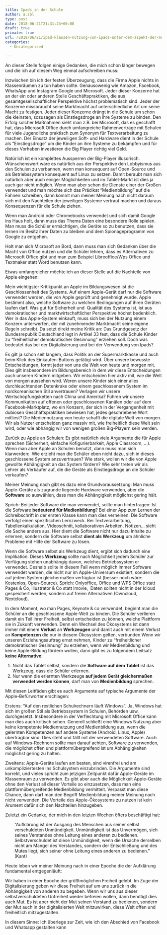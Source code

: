 ```yaml
---
title: Ipads in der Schule
author: a.sbl
type: post
date: 2018-06-21T21:31:23+00:00
draft: true
private: true
url: /2018/06/21/ipad-klassen-nutzung-von-ipads-unter-dem-aspekt-der-medienbildung/
categories:
  - Uncategorized

---
```

An dieser Stelle folgen einige Gedanken, die mich schon länger bewegen und die ich auf diesem Weg einmal aufschreiben muss:

Inzwischen bin ich der festen Überzeugung, dass die Firma Apple nichts in Klassenräumen zu tun haben sollte. Genausowenig wie Amazon, Facebook, WhatsApp und Instagram Google und Microsoft. Jeder dieser Konzerne hat an der ein oder anderen Stelle Geschäftspraktiken, die aus gesamtgesellschaftlicher Perspektive höchst problematisch sind. Jeder der Konzerne missbraucht seine Marktmacht auf unterschiedliche Art um seine Macht zu festigen. Jeder dieser Konzerne drängt in die Schule um schon die kleinsten, sozusagen als Einstiegsdroge an ihre Systeme zu binden. Den Erfolg solcher Maßnahmen sieht man z.B. bei Microsoft, das es geschafft hat, dass Microsoft Office durch umfangreiche Rahmenverträge mit Schulen für viele Jugendliche praktisch zum Synonym für Textverarbeitung zu machen. Der Einsatz der jeweiligen Soft- und Hardware dient in der Schule als &#8220;Einstiegsdroge&#8221; um die Kinder an ihre Systeme zu bekämpfen und für dieses Vorhaben investieren die Big Player richtig viel Geld.

Natürlich ist ein komplettes Aussperren der Big-Player illusorisch. Wünschenswert wäre es natürlich aus der Perspektive den Lobbyismus aus den Schulen zu verbannen, wenn man konsequent auf Open-Source und als Betriebssystem konsequent auf Linux zu setzen. Damit beraubt man sich natürlich aber auch einiger Möglichkeiten und im Tablet-Markt ist dies ja auch gar nicht möglich. Wenn man aber schon die Dienste einer der Großen verwendet und man möchte sich das Prädikat &#8220;Medienbildung&#8221; auf die Fahnen schreiben, dann kommt man meiner Meinung nach nicht daraum sich mit den Nachteilen der jeweiligen Systeme vertraut machen und daraus Konsequenzen für die Schule ziehen.

Wenn man Android oder Chromebooks verwendet und sich damit Google ins Haus holt, dann muss das Thema Daten eine besondere Rolle spielen. Man muss die Schüler ermächtigen, die Geräte so zu benutzen, dass sie lernen im Besitz ihrer Daten zu bleiben und dem Spionageprogramm von Google zu entgehen.

Holt man sich Microsoft an Bord, dann muss man sich Gedanken über die Macht von Office nutzen und die Schüler lehren, dass es Alternativen zu Microsoft Office gibt und man zum Beispiel Libreoffice/Wps Office und Textmaker statt Word benutzen kann.

Etwas umfangreicher möchte ich an dieser Stelle auf die Nachteile von Apple eingehen:

Mein wichtigster Kritikpunkt an Apple im Bildungswesen ist die Geschlossenheit des Systems. Auf einem Apple-Gerät darf nur die Software verwendet werden, die von Apple geprüft und genehmigt wurde. Apple bestimmt also, welche Software zu welchen Bedingungen auf ihren Geräten laufen darf. Was gut für Sicherheit und  Qualität des Systems ist, ist aus demokratischer und marktwirtschaftlicher Perspektive höchst bedenklich. Wer in das Apple-System einkauft, muss sich bei der Nutzung einem Konzern unterwerfen, der mit zunehmender Marktmacht seine eigene Regeln schreibt. Da setzt direkt meine Kritik an: Das Grundgesetz der Bundesrepublik Deutschland legt in Artikel 33 fest, dass die Schule Kinder zu &#8220;freiheitlicher demokratischer Gesinnung&#8221; erziehen soll. Doch was bedeutet das bei der Digitalisierung und bei der Verwendung von Ipads?

Es gilt ja schon seit langem, dass Politik an der Supermarktkasse und auch beim Klick des Einkaufen-Buttons getätigt wird. Über unsere bewusste Entscheidungen, formt jeder von uns die Welt von heute und morgen mit. Dies gilt insbesondere im Bildungsbereich in dem wir diese Entscheidungen auch unseren Kindern mitgeben. Wir entscheiden hier aktiv mit, wie die Welt von morgen aussehen wird. Weren unsere Kinder sich einer alles durchleuchtenden Datenkrake oder einem geschlossenem System im nordkoreanischen Stil anvertrauen? Verlagen wir unsere Wertschöpfungsketten nach China und Amerika? Führen wir unsere Kommunikation auf offenen oder geschlossenen Kanälen oder auf dem Facebook-Marktplatz, wo ein Konzern, der sich in der Vergangenheit mit dubiosen Geschäftspraktiken bewiesen hat, jedes geschriebene Wort mitliest? Die Mediennutzung von heute schafft die digitale Welt von morgen. Wir als Nutzer entscheiden ganz massiv mit, wie freiheitlich diese Welt sein wird, oder wie abhängig wir von wenigen großen Big-Playern sein werden.

Zurück zu Apple an Schulen: Es gibt natürlich viele Argumente die für Apple sprechen (Sicherheit, einfache Kofigurierbarkeit, Apple Classroom, &#8230;). Wenn man aber Apple an Schulen benutzt, dann muss man sich klarwerden:  Wie erzieht man die Schüler eben nicht dazu, sich in dieses geschlossene System anzuvertrauen? Wie stark, wollen wir die von Apple gewollte Abhängigkeit an das System fördern? Wie sehr treten wir als Lehrer als Verkäufer auf, die die Geräte als Einstiegsdroge an die Schüler verkaufen?

Meiner Meinung nach gibt es dazu eine Grundvoraussetzung: Man muss Apple-Geräte als zugrunde liegende Hardware verwenden, aber die **Software** so auswählen, dass man die Abhängigkeit möglichst gering hält.

Sprich: Bei jeder Software die man verwendet, sollte man hinterfragen: Ist die Software **bedeutend für Medienbildung**? Bei einer App zum Lernen der Schreibschrift in der ersten Klasse kann man dies verneinen. Die Software verfolgt einen spezifischen Lernzweck. Bei Textverarbeitung, Tabellenkalkulation, Videoschnitt, kollaborativen Arbeiten, Notizen&#8230; sieht die Sache anders aus. Hier dient die Software nicht nur dazu Inhalte zu erlernen, sondern die Software selbst **dient als Werkzeug** um ähnliche Probleme mit Hilfe der Software zu lösen.

Wenn die Software selbst als Werkzeug dient, ergibt sich dadurch eine Implikation. Dieses **Werkzeug** sollte nach Möglichkeit jedem Schüler zur Verfügung stehen unabhängig davon, welches Betriebssystem er verwendet. Deshalb sollte in diesem Fall wenn möglich immer Software verwendet werden, die nicht nur im Apple-Universum existiert, sondern die auf jedem System gleichermaßen verfügbar ist (besser noch wäre: Kostenlos, Open-Source). Sprich: Onlyoffice, Office und WPS Office statt Pages & Co, Illustrator & Co statt Imovie,  Daten sollten nicht in der Icloud gespeichert werden, sondern auf freien Alternativen (Owncloud, Nextcloud).

In dem Moment, wo man Pages, Keynote & co verwendet, beginnt man die Schüler an die geschlossene Apple-Welt zu binden. Die Schüler verlieren damit ein Teil ihrer Freiheit, selbst entscheiden zu können, welche Plattform sie in Zukunft verwenden. Denn ein Wechsel des Ökosystems ist dann immer mit einem **Verlust** an **Werkzeugen** und damit auch mit einem Verlust an **Kompetenzen** die nur in diesem Ökosystem gelten, verbunden.Wenn wir unseren Erziehungsauftrag ernst nehmen, Kinder zu &#8220;freiheitlicher demokratischer Gesinnung&#8221; zu erziehen, wenn wir Medienbildung und keine Apple-Bildung fördern wollen, dann gibt es zu folgendem Leitsatz **keine Alternative**:

  1. Nicht das Tablet selbst, sondern die **Software auf dem Tablet** ist das Werkzeug, dass die Schüler erlernen.
  2. Nur wenn die erlernten Werkzeuge **auf jedem Gerät gleichermaßen verwendet werden können**, darf man von **Medienbildung** sprechen.

Mit diesen Leitfäden gibt es auch Argumente auf typische Argumente der Apple-Befürworter erschlagen:

Erstens: &#8220;Auf den restlichen Schulrechnern läuft Windows&#8221;. Ja, Windows hat sich im großen Stil als Betriebssystem in Schulen, Behörden usw. durchgesetzt. Insbesondere in der Verflechtung mit Microsoft Office kann man dies auch kritisch sehen. Generell schließt eine Windows Nutzung aber keine kompetente Mediennutzung und Medienbildung aus, wenn die gelernten Kompetenzen auf andere Systeme (Android, Linux, Apple) übertragbar sind. Dies steht und fällt mit der verwendeten Software. Auch auf Windows-Rechnern sollte man darauf achten, Software zu verwenden, die möglichst offen und plattformübergreifend ist um Abhängigkeiten möglichst gering zu halten.

Zweitens: Apple-Geräte laufen am besten, sind virenfrei und am unkompliziertesten ins Schulsystem einzubrinden. Die Argumente sind korrekt, und vieles spricht zum jetzigen Zeitpunkt dafür Apple-Geräte im Klassenraum zu verwenden. Es gibt aber auch die Möglichkeit Apple-Geräte ohne den Verlust all dieser Vorteile so einzusetzen, dass man eine plattformübergreifende Medienbildung vermittelt. Verpasst man diese Chance, dann darf man den Begriff Medienbildung meiner Meinung nach nicht verwenden. Die Vorteile des Apple-Ökosystems zu nutzen ist kein Arument dafür sich den Nachteilen hinzugeben.

Zuletzt ein Gedanke, der mich in den letzten Wochen öfters beschäftigt hat:

<p style="padding-left: 30px;">
  &#8220;Aufklärung ist der Ausgang des Menschen aus seiner selbst verschuldeten Unmündigkeit. Unmündigkeit ist das Unvermögen, sich seines Verstandes ohne Leitung eines anderen zu bedienen. Selbstverschuldet ist diese Unmündigkeit, wenn die Ursache derselben nicht am Mangel des Verstandes, sondern der Entschließung und des Mutes liegt, sich seiner ohne Leitung eines anderen zu bedienen.&#8221; (Kant)
</p>

Heute leben wir meiner Meinung nach in einer Epoche die der Aufklärung fundamental entgegenläuft:

Wir haben in einer Epoche der größtmöglichen Freiheit gelebt. Im Zuge der Digitalisierung geben wir diese Freiheit auf um uns zurück in die Abhängigkeit von anderen zu begeben. Wenn wir uns aus dieser selbstverschuldeten Unfreiheit wieder befreien wollen, dann benötigt dies auch Mut. Es ist aber nicht der Mut seinen Verstand zu bedienen, sondern der Mut auch in der digitalisierten Welt mitzuwirken, diese Welt offen und freiheitlich mitzugestalten.

In diesem Sinne: Ich überlege zur Zeit, wie ich den Abschied von Facebook und Whatsapp gestalten kann

&nbsp;

&nbsp;

&nbsp;